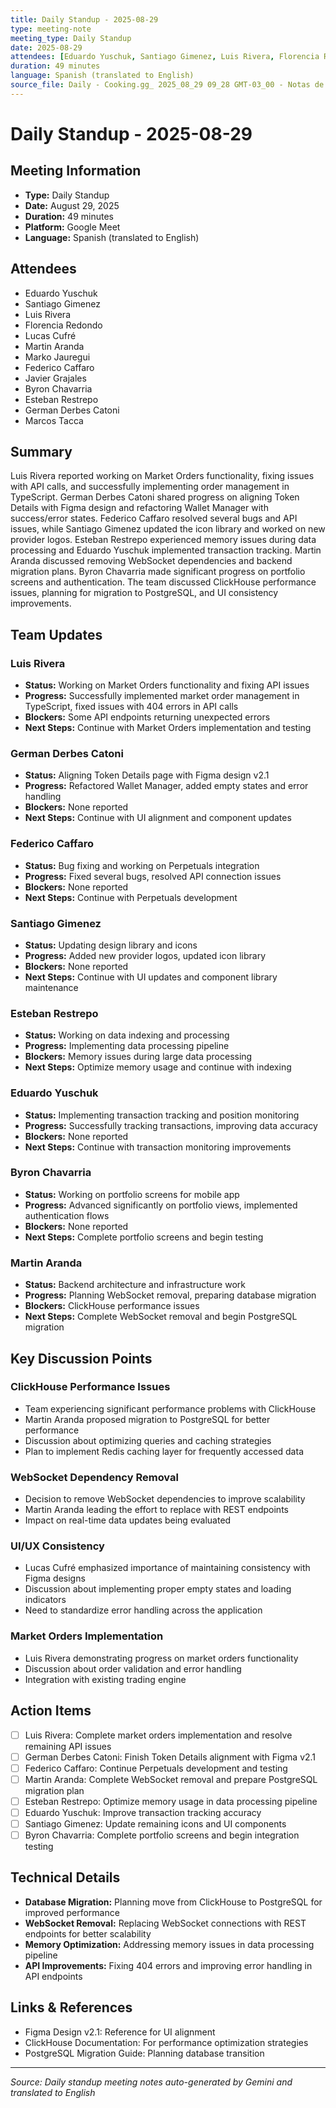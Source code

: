 ```yaml
---
title: Daily Standup - 2025-08-29
type: meeting-note
meeting_type: Daily Standup
date: 2025-08-29
attendees: [Eduardo Yuschuk, Santiago Gimenez, Luis Rivera, Florencia Redondo, Lucas Cufré, Martin Aranda, Marko Jauregui, Federico Caffaro, Javier Grajales, Byron Chavarria, Esteban Restrepo, German Derbes Catoni, Marcos Tacca]
duration: 49 minutes
language: Spanish (translated to English)
source_file: Daily - Cooking.gg_ 2025_08_29 09_28 GMT-03_00 - Notas de Gemini.md
---
```


# Daily Standup - 2025-08-29

## Meeting Information
- **Type:** Daily Standup
- **Date:** August 29, 2025
- **Duration:** 49 minutes
- **Platform:** Google Meet
- **Language:** Spanish (translated to English)

## Attendees
- Eduardo Yuschuk
- Santiago Gimenez
- Luis Rivera
- Florencia Redondo
- Lucas Cufré
- Martin Aranda
- Marko Jauregui
- Federico Caffaro
- Javier Grajales
- Byron Chavarria
- Esteban Restrepo
- German Derbes Catoni
- Marcos Tacca

## Summary
Luis Rivera reported working on Market Orders functionality, fixing issues with API calls, and successfully implementing order management in TypeScript. German Derbes Catoni shared progress on aligning Token Details with Figma design and refactoring Wallet Manager with success/error states. Federico Caffaro resolved several bugs and API issues, while Santiago Gimenez updated the icon library and worked on new provider logos. Esteban Restrepo experienced memory issues during data processing and Eduardo Yuschuk implemented transaction tracking. Martin Aranda discussed removing WebSocket dependencies and backend migration plans. Byron Chavarria made significant progress on portfolio screens and authentication. The team discussed ClickHouse performance issues, planning for migration to PostgreSQL, and UI consistency improvements.

## Team Updates

### Luis Rivera
- **Status:** Working on Market Orders functionality and fixing API issues
- **Progress:** Successfully implemented market order management in TypeScript, fixed issues with 404 errors in API calls
- **Blockers:** Some API endpoints returning unexpected errors
- **Next Steps:** Continue with Market Orders implementation and testing

### German Derbes Catoni
- **Status:** Aligning Token Details page with Figma design v2.1
- **Progress:** Refactored Wallet Manager, added empty states and error handling
- **Blockers:** None reported
- **Next Steps:** Continue with UI alignment and component updates

### Federico Caffaro
- **Status:** Bug fixing and working on Perpetuals integration
- **Progress:** Fixed several bugs, resolved API connection issues
- **Blockers:** None reported
- **Next Steps:** Continue with Perpetuals development

### Santiago Gimenez
- **Status:** Updating design library and icons
- **Progress:** Added new provider logos, updated icon library
- **Blockers:** None reported
- **Next Steps:** Continue with UI updates and component library maintenance

### Esteban Restrepo
- **Status:** Working on data indexing and processing
- **Progress:** Implementing data processing pipeline
- **Blockers:** Memory issues during large data processing
- **Next Steps:** Optimize memory usage and continue with indexing

### Eduardo Yuschuk
- **Status:** Implementing transaction tracking and position monitoring
- **Progress:** Successfully tracking transactions, improving data accuracy
- **Blockers:** None reported
- **Next Steps:** Continue with transaction monitoring improvements

### Byron Chavarria
- **Status:** Working on portfolio screens for mobile app
- **Progress:** Advanced significantly on portfolio views, implemented authentication flows
- **Blockers:** None reported
- **Next Steps:** Complete portfolio screens and begin testing

### Martin Aranda
- **Status:** Backend architecture and infrastructure work
- **Progress:** Planning WebSocket removal, preparing database migration
- **Blockers:** ClickHouse performance issues
- **Next Steps:** Complete WebSocket removal and begin PostgreSQL migration

## Key Discussion Points

### ClickHouse Performance Issues
- Team experiencing significant performance problems with ClickHouse
- Martin Aranda proposed migration to PostgreSQL for better performance
- Discussion about optimizing queries and caching strategies
- Plan to implement Redis caching layer for frequently accessed data

### WebSocket Dependency Removal
- Decision to remove WebSocket dependencies to improve scalability
- Martin Aranda leading the effort to replace with REST endpoints
- Impact on real-time data updates being evaluated

### UI/UX Consistency
- Lucas Cufré emphasized importance of maintaining consistency with Figma designs
- Discussion about implementing proper empty states and loading indicators
- Need to standardize error handling across the application

### Market Orders Implementation
- Luis Rivera demonstrating progress on market orders functionality
- Discussion about order validation and error handling
- Integration with existing trading engine

## Action Items
- [ ] Luis Rivera: Complete market orders implementation and resolve remaining API issues
- [ ] German Derbes Catoni: Finish Token Details alignment with Figma v2.1
- [ ] Federico Caffaro: Continue Perpetuals development and testing
- [ ] Martin Aranda: Complete WebSocket removal and prepare PostgreSQL migration plan
- [ ] Esteban Restrepo: Optimize memory usage in data processing pipeline
- [ ] Eduardo Yuschuk: Improve transaction tracking accuracy
- [ ] Santiago Gimenez: Update remaining icons and UI components
- [ ] Byron Chavarria: Complete portfolio screens and begin integration testing

## Technical Details
- **Database Migration:** Planning move from ClickHouse to PostgreSQL for improved performance
- **WebSocket Removal:** Replacing WebSocket connections with REST endpoints for better scalability
- **Memory Optimization:** Addressing memory issues in data processing pipeline
- **API Improvements:** Fixing 404 errors and improving error handling in API endpoints

## Links & References
- Figma Design v2.1: Reference for UI alignment
- ClickHouse Documentation: For performance optimization strategies
- PostgreSQL Migration Guide: Planning database transition

---
*Source: Daily standup meeting notes auto-generated by Gemini and translated to English*